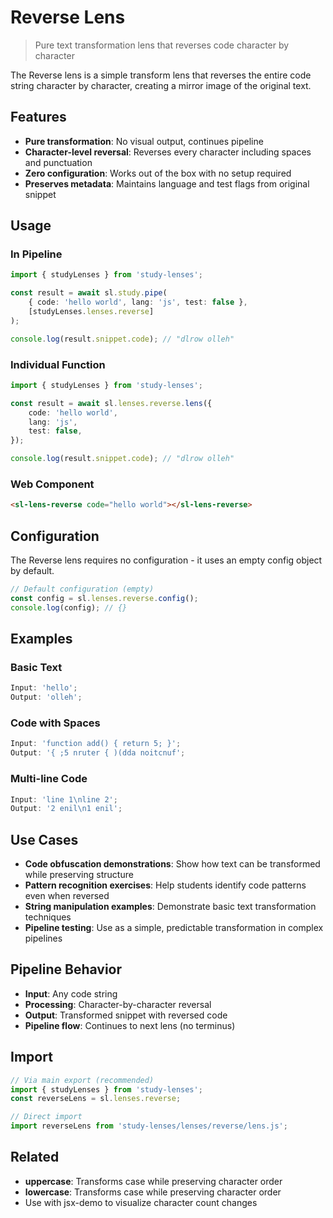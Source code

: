 # Reverse Lens

> Pure text transformation lens that reverses code character by character

The Reverse lens is a simple transform lens that reverses the entire code string character by character, creating a mirror image of the original text.

## Features

- **Pure transformation**: No visual output, continues pipeline
- **Character-level reversal**: Reverses every character including spaces and punctuation
- **Zero configuration**: Works out of the box with no setup required
- **Preserves metadata**: Maintains language and test flags from original snippet

## Usage

### In Pipeline

```typescript
import { studyLenses } from 'study-lenses';

const result = await sl.study.pipe(
	{ code: 'hello world', lang: 'js', test: false },
	[studyLenses.lenses.reverse]
);

console.log(result.snippet.code); // "dlrow olleh"
```

### Individual Function

```typescript
import { studyLenses } from 'study-lenses';

const result = await sl.lenses.reverse.lens({
	code: 'hello world',
	lang: 'js',
	test: false,
});

console.log(result.snippet.code); // "dlrow olleh"
```

### Web Component

```html
<sl-lens-reverse code="hello world"></sl-lens-reverse>
```

## Configuration

The Reverse lens requires no configuration - it uses an empty config object by default.

```typescript
// Default configuration (empty)
const config = sl.lenses.reverse.config();
console.log(config); // {}
```

## Examples

### Basic Text

```typescript
Input: 'hello';
Output: 'olleh';
```

### Code with Spaces

```typescript
Input: 'function add() { return 5; }';
Output: '{ ;5 nruter { )(dda noitcnuf';
```

### Multi-line Code

```typescript
Input: 'line 1\nline 2';
Output: '2 enil\n1 enil';
```

## Use Cases

- **Code obfuscation demonstrations**: Show how text can be transformed while preserving structure
- **Pattern recognition exercises**: Help students identify code patterns even when reversed
- **String manipulation examples**: Demonstrate basic text transformation techniques
- **Pipeline testing**: Use as a simple, predictable transformation in complex pipelines

## Pipeline Behavior

- **Input**: Any code string
- **Processing**: Character-by-character reversal
- **Output**: Transformed snippet with reversed code
- **Pipeline flow**: Continues to next lens (no terminus)

## Import

```typescript
// Via main export (recommended)
import { studyLenses } from 'study-lenses';
const reverseLens = sl.lenses.reverse;

// Direct import
import reverseLens from 'study-lenses/lenses/reverse/lens.js';
```

## Related

- **uppercase**: Transforms case while preserving character order
- **lowercase**: Transforms case while preserving character order
- Use with jsx-demo to visualize character count changes
